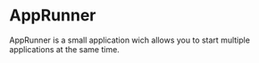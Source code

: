 # AppRunner
AppRunner is a small application wich allows you to start multiple applications at the same time. 
